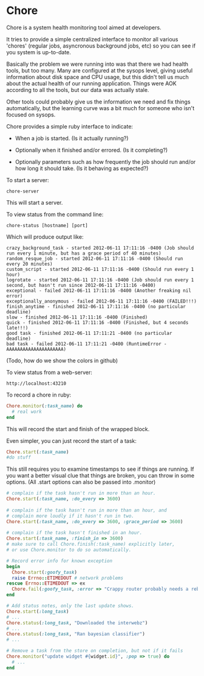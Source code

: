 Chore
=====

Chore is a system health monitoring tool aimed at developers.

It tries to provide a simple centralized interface to monitor all
various 'chores' (regular jobs, asyncronous background jobs, etc) so
you can see if you system is up-to-date.

Basically the problem we were running into was that there we had
health tools, but too many.  Many are configured at the sysops level,
giving useful information about disk space and CPU usage, but this
didn't tell us much about the actual health of our running
application.  Things were AOK according to all the tools, but our data
was actually stale.

Other tools could probably give us the information we need and fix
things automatically, but the learning curve was a bit much for
someone who isn't focused on sysops.

Chore provides a simple ruby interface to indicate:

*   When a job is started.  (Is it actually running?)

*   Optionally when it finished and/or errored.  (Is it completing?)

*   Optionally parameters such as how frequently the job should run
    and/or how long it should take.  (Is it behaving as expected?)

To start a server:

    chore-server

This will start a server.

To view status from the command line:

    chore-status [hostname] [port]

Which will produce output like:

    crazy_background_task - started 2012-06-11 17:11:16 -0400 (Job should run every 1 minute, but has a grace period of 40 minutes)
    random_resque_job - started 2012-06-11 17:11:16 -0400 (Should run every 20 minutes)
    custom_script - started 2012-06-11 17:11:16 -0400 (Should run every 1 hour)
    logrotate - started 2012-06-11 17:11:16 -0400 (Job should run every 1 second, but hasn't run since 2012-06-11 17:11:16 -0400)
    exceptional - failed 2012-06-11 17:11:16 -0400 (Another freaking nil error)
    exceptionally_anonymous - failed 2012-06-11 17:11:16 -0400 (FAILED!!!)
    finish_anytime - finished 2012-06-11 17:11:16 -0400 (no particular deadline)
    slow - finished 2012-06-11 17:11:16 -0400 (Finished)
    quick - finished 2012-06-11 17:11:16 -0400 (Finished, but 4 seconds late!!!)
    good task - finished 2012-06-11 17:11:21 -0400 (no particular deadline)
    bad task - failed 2012-06-11 17:11:21 -0400 (RuntimeError - AAAAAAAAAAAAAAAAAAAAA)

(Todo, how do we show the colors in github)

To view status from a web-server:

    http://localhost:43210

To record a chore in ruby:

```ruby
Chore.monitor(:task_name) do
  # real work
end
```

This will record the start and finish of the wrapped block.

Even simpler, you can just record the start of a task:

```ruby
Chore.start(:task_name)
#do stuff
```

This still requires you to examine timestamps to see if things are
running.  If you want a better visual clue that things are broken, you
can throw in some options.  (All .start options can also be passed
into .monitor)

```ruby
# complain if the task hasn't run in more than an hour.
Chore.start(:task_name, :do_every => 3600)
    
# complain if the task hasn't run in more than an hour, and
# complain more loudly if it hasn't run in two.
Chore.start(:task_name, :do_every => 3600, :grace_period => 3600)
    
# complain if the task hasn't finished in an hour.
Chore.start(:task_name, :finish_in => 3600)
# make sure to call Chore.finish(:task_name) explicitly later, 
# or use Chore.monitor to do so automatically.    

# Record error info for known exception
begin
  Chore.start(:goofy_task)
  raise Errno::ETIMEDOUT # network problems
rescue Errno::ETIMEDOUT => ex
  Chore.fail(:goofy_task, :error => "Crappy router probably needs a reboot."
end

# Add status notes, only the last update shows.
Chore.start(:long_task)
# ...
Chore.status(:long_task, "Downloaded the interwebz")
# ...
Chore.status(:long_task, "Ran bayesian classifier")
# ...

# Remove a task from the store on completion, but not if it fails
Chore.monitor("update widget #{widget.id}", :pop => true) do
  # ...
end

```
